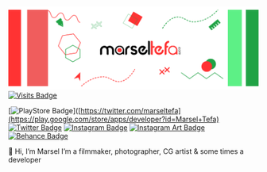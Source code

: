 [![Marsel's GitHub Banner](./assets/GitHubHeader.png)](https://marseltefa.com)
[![Visits Badge](https://api.visitorbadge.io/api/VisitorHit?user=marseltefa&repo=marseltefa-visitors-badge&countColor=#D2042D)](https://marseltefa.com)

[![PlayStore Badge](https://img.shields.io/badge/PlayStore-green?style=for-the-badge&logo=google-play&logoColor=white)]([https://twitter.com/marseltefa](https://play.google.com/store/apps/developer?id=Marsel+Tefa)
[![Twitter Badge](https://img.shields.io/badge/Twitter-1DA1F2?style=for-the-badge&logo=twitter&logoColor=white)](https://twitter.com/marseltefa)
[![Instagram Badge](https://img.shields.io/badge/Photography-E4405F?style=for-the-badge&logo=instagram&logoColor=white)](https://www.instagram.com/marseltefa/)
[![Instagram Art Badge](https://img.shields.io/badge/2D/3D_Art-E44040?style=for-the-badge&logo=instagram&logoColor=white)](https://www.instagram.com/artbymarsel/)
[![Behance Badge](https://img.shields.io/badge/-Behance-blue?style=for-the-badge&logo=behance&logoColor=white)](https://www.behance.net/marseltefa)

👋 Hi, I’m Marsel I’m a filmmaker, photographer, CG artist & some times a developer
